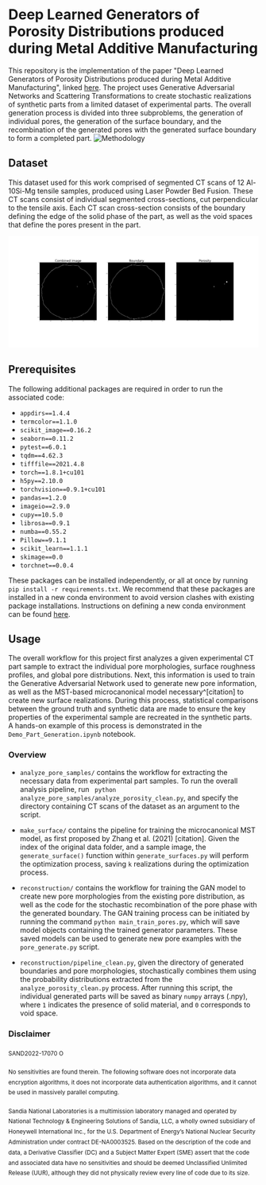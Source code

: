# Deep Learned Generators of Porosity Distributions produced during Metal Additive Manufacturing


This repository is the implementation of the paper "Deep Learned Generators of Porosity Distributions produced during Metal Additive Manufacturing", linked [here](https://arxiv.org/abs/2205.05794). The project uses Generative Adversarial Networks and Scattering Transformations to create stochastic realizations of synthetic parts from a limited dataset of experimental parts. The overall generation process is divided into three subproblems, the generation of individual pores, the generation of the surface boundary, and the recombination of the generated pores with the generated surface boundary to form a completed part.
![Methodology](updated_large_schematic.png)

## Dataset
This dataset used for this work comprised of segmented CT scans of 12 Al-10Si-Mg tensile samples, produced using Laser Powder Bed Fusion. These CT scans consist of individual segmented cross-sections, cut perpendicular to the tensile axis. Each CT scan cross-section consists of the boundary defining the edge of the solid phase of the part, as well as the void spaces that define the pores present in the part. 


![Data Sample](data_example.png)

## Prerequisites 
The following additional packages are required in order to run the associated code:
* ```appdirs==1.4.4```
* ```termcolor==1.1.0```
* ```scikit_image==0.16.2```
* ```seaborn==0.11.2```
* ```pytest==6.0.1```
* ```tqdm==4.62.3```
* ```tifffile==2021.4.8```
* ```torch==1.8.1+cu101```
* ```h5py==2.10.0```
* ```torchvision==0.9.1+cu101```
* ```pandas==1.2.0```
* ```imageio==2.9.0```
* ```cupy==10.5.0```
* ```librosa==0.9.1```
* ```numba==0.55.2```
* ```Pillow==9.1.1```
* ```scikit_learn==1.1.1```
* ```skimage==0.0```
* ```torchnet==0.0.4```

These packages can be installed independently, or all at once by running ```pip install -r requirements.txt```. We recommend that these packages are installed in a new conda environment to avoid version clashes with existing package installations. Instructions on defining a new conda environment can be found [here](https://conda.io/projects/conda/en/latest/user-guide/tasks/manage-environments.html).

## Usage
The overall workflow for this project first analyzes a given experimental CT part sample to extract the individual pore morphologies, surface roughness profiles, and global pore distributions. Next, this information is used to train the Generative Adversarial Network used to generate new pore information, as well as the MST-based microcanonical model necessary^[citation] to create new surface realizations. During this process, statistical comparisons between the ground truth and synthetic data are made to ensure the key properties of the experimental sample are recreated in the synthetic parts. A hands-on example of this process is demonstrated in the ```Demo_Part_Generation.ipynb``` notebook. 


### Overview
* ```analyze_pore_samples/``` contains the workflow for extracting the necessary data from experimental part samples. To run the overall analysis pipeline, run ``` python analyze_pore_samples/analyze_porosity_clean.py```, and specify the directory containing CT scans of the dataset as an argument to the script. 

* ```make_surface/``` contains the pipeline for training the microcanonical MST model, as first proposed by Zhang et al. (2021) [citation]. Given  the index of the original data folder, and a sample image, the ```generate_surface()``` function within ```generate_surfaces.py``` will perform the optimization process, saving ```k``` realizations during the optimization process.

* ```reconstruction/``` contains the workflow for training the GAN model to create new pore morphologies from the existing pore distribution, as well as the code for the stochastic recombination of the pore phase with the generated boundary. The GAN training process can be initiated by running the command ```python main_train_pores.py```, which will save model objects containing the trained generator parameters. These saved models can be used to generate new pore examples with the ```pore_generate.py``` script. 

* ```reconstruction/pipeline_clean.py```, given the directory of generated boundaries and pore morphologies, stochastically combines them using the probability distributions extracted from the ```analyze_porosity_clean.py``` process. After running this script, the individual generated parts will be saved as binary ```numpy``` arrays (.npy), where `1` indicates the presence of solid material, and `0` corresponds to void space.


### Disclaimer
<sub> SAND2022-17070 O <sub>
  
  
<sub>No sensitivities are found therein. The following software does not incorporate data encryption
algorithms, it does not incorporate data authentication algorithms, and it cannot be used in
massively parallel computing.<sub>

<sub>Sandia National Laboratories is a multimission laboratory managed and operated by National Technology & Engineering Solutions of Sandia, LLC, a wholly owned subsidiary of Honeywell International Inc., for the U.S. Department of Energy’s National Nuclear Security Administration under contract DE-NA0003525. 
Based on the description of the code and data, a Derivative Classifier (DC) and a Subject Matter Expert (SME) assert that the code and associated data have no sensitivities and should be deemed Unclassified Unlimited Release (UUR), although they did not physically review every line of code due to its size.<sub>
